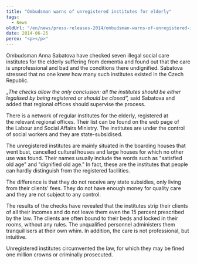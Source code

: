 ```yaml
---
title: "Ombudsman warns of unregistered institutes for elderly"
tags:
  - News
oldUrl: "/en/news/press-releases-2014/ombudsman-warns-of-unregistered-institutes-for-elderly/"
date: 2014-06-25
perex: "<p></p>"
---
```


<!-- imported from the old website -->

<p>Ombudsman Anna Sabatova have checked seven illegal social care institutes for the elderly suffering from dementia and found out that the care is unprofessional and bad and the conditions there undignified. Sabatova stressed that no one knew how many such institutes existed in the Czech Republic.</p><p>„<em>The checks allow the only conclusion: all the institutes should be either legalised by being registered or should be closed“,</em> said Sabatova and added that regional offices should supervise the process. </p><p>There is a network of regular institutes for the elderly, registered at the relevant regional offices. Their list can be found on the web page of the Labour and Social Affairs Ministry. The institutes are under the control of social workers and they are state-subsidised. </p><p>The unregistered institutes are mainly situated in the boarding houses that went bust, cancelled cultural houses and large houses for which no other use was found. Their names usually include the words such as &quot;satisfied old age&quot; and &quot;dignified old age.&quot; In fact, these are the institutes that people can hardly distinguish from the registered facilities. </p><p>The difference is that they do not receive any state subsidies, only living from their clients' fees. They do not have enough money for quality care and they are not subject to any control. </p><p>The results of the checks have revealed that the institutes strip their clients of all their incomes and do not leave them even the 15 percent prescribed by the law. The clients are often bound to their beds and locked in their rooms, without any rules. The unqualified personnel administers them tranquillisers at their own whim. In addition, the care is not professional, but intuitive. </p><p>Unregistered institutes circumvented the law, for which they may be fined one million crowns or criminally prosecuted.</p>
